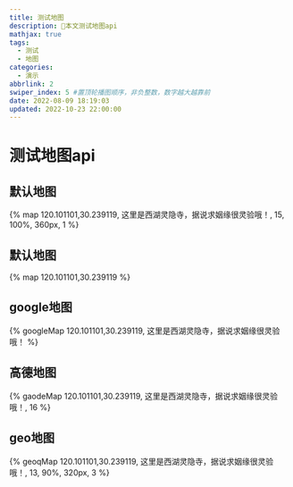 ```yaml
---
title: 测试地图
description: 🥧本文测试地图api
mathjax: true
tags:
  - 测试
  - 地图
categories:
  - 演示
abbrlink: 2
swiper_index: 5 #置顶轮播图顺序，非负整数，数字越大越靠前
date: 2022-08-09 18:19:03
updated: 2022-10-23 22:00:00
---
```

# 测试地图api

## 默认地图
{% map 120.101101,30.239119, 这里是西湖灵隐寺，据说求姻缘很灵验哦！, 15, 100%, 360px, 1 %}
## 默认地图
{% map 120.101101,30.239119 %}
## google地图
{% googleMap 120.101101,30.239119, 这里是西湖灵隐寺，据说求姻缘很灵验哦！ %}
## 高德地图
{% gaodeMap 120.101101,30.239119, 这里是西湖灵隐寺，据说求姻缘很灵验哦！, 16 %}
## geo地图
{% geoqMap 120.101101,30.239119, 这里是西湖灵隐寺，据说求姻缘很灵验哦！, 13, 90%, 320px, 3 %} 